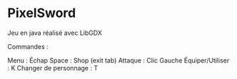# PixelSword
Jeu en java réalisé avec LibGDX

Commandes :

Menu : Échap
Space : Shop (exit tab)
Attaque : Clic Gauche
Équiper/Utiliser : K
Changer de personnage : T
